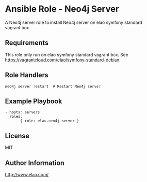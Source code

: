 Ansible Role -  Neo4j Server
============================

A Neo4j server role to install Neo4j server on elao symfony standard vagrant box


Requirements
------------

This role only run on elao symfony standard vagrant box. See https://vagrantcloud.com/elao/symfony-standard-debian


Role Handlers
-------------

    neo4j server restart  # Restart Neo4j server


Example Playbook
----------------

    - hosts: servers
      roles:
         - { role: elao.neo4j-server }


License
-------

MIT


Author Information
------------------

http://www.elao.com/
